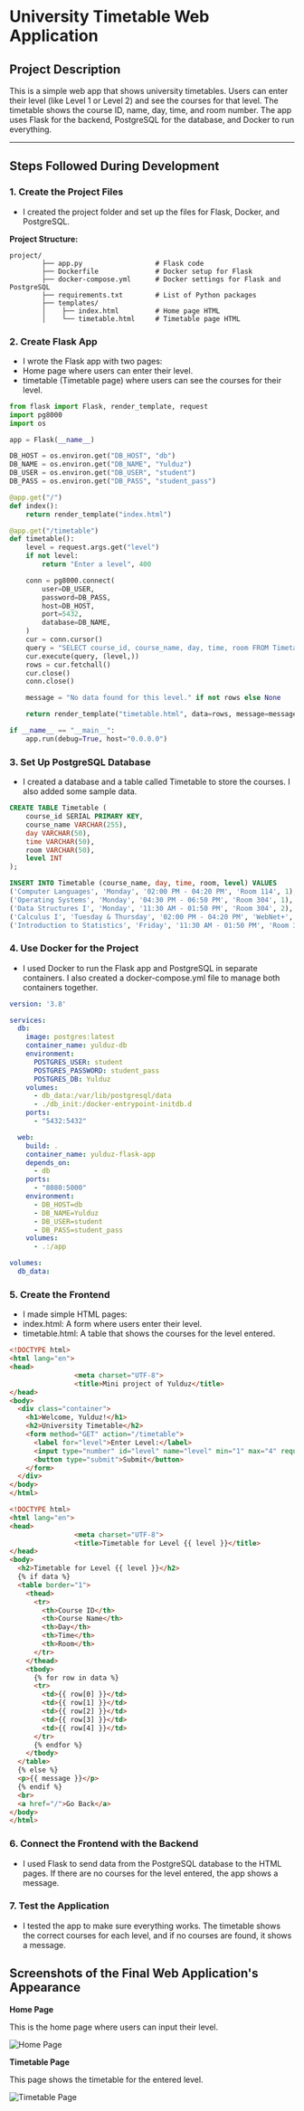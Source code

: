 # University Timetable Web Application

## Project Description

This is a simple web app that shows university timetables. Users can enter their level (like Level 1 or Level 2) and see the courses for that level. The timetable shows the course ID, name, day, time, and room number. The app uses Flask for the backend, PostgreSQL for the database, and Docker to run everything.

---

## Steps Followed During Development

### 1. **Create the Project Files**

- I created the project folder and set up the files for Flask, Docker, and PostgreSQL.

**Project Structure:**
```
project/
        ├── app.py                  # Flask code
        ├── Dockerfile              # Docker setup for Flask
        ├── docker-compose.yml      # Docker settings for Flask and PostgreSQL
        ├── requirements.txt        # List of Python packages
        ├── templates/
        │    ├── index.html         # Home page HTML
        │    └── timetable.html     # Timetable page HTML
```

### 2. **Create Flask App**

- I wrote the Flask app with two pages:
- Home page where users can enter their level.
- timetable (Timetable page) where users can see the courses for their level.

```python
from flask import Flask, render_template, request
import pg8000
import os

app = Flask(__name__)

DB_HOST = os.environ.get("DB_HOST", "db")
DB_NAME = os.environ.get("DB_NAME", "Yulduz")
DB_USER = os.environ.get("DB_USER", "student")
DB_PASS = os.environ.get("DB_PASS", "student_pass")

@app.get("/")
def index():
    return render_template("index.html")

@app.get("/timetable")
def timetable():
    level = request.args.get("level")
    if not level:
        return "Enter a level", 400

    conn = pg8000.connect(
        user=DB_USER,
        password=DB_PASS,
        host=DB_HOST,
        port=5432,
        database=DB_NAME,
    )
    cur = conn.cursor()
    query = "SELECT course_id, course_name, day, time, room FROM Timetable WHERE level = %s;"
    cur.execute(query, (level,))
    rows = cur.fetchall()
    cur.close()
    conn.close()

    message = "No data found for this level." if not rows else None

    return render_template("timetable.html", data=rows, message=message, level=level)

if __name__ == "__main__":
    app.run(debug=True, host="0.0.0.0")
```

### 3. **Set Up PostgreSQL Database**

- I created a database and a table called Timetable to store the courses. I also added some sample data.

```sql
CREATE TABLE Timetable (
    course_id SERIAL PRIMARY KEY,
    course_name VARCHAR(255),
    day VARCHAR(50),
    time VARCHAR(50),
    room VARCHAR(50),
    level INT
);

INSERT INTO Timetable (course_name, day, time, room, level) VALUES
('Computer Languages', 'Monday', '02:00 PM - 04:20 PM', 'Room 114', 1),
('Operating Systems', 'Monday', '04:30 PM - 06:50 PM', 'Room 304', 1),
('Data Structures I', 'Monday', '11:30 AM - 01:50 PM', 'Room 304', 2),
('Calculus I', 'Tuesday & Thursday', '02:00 PM - 04:20 PM', 'WebNet+', 2),
('Introduction to Statistics', 'Friday', '11:30 AM - 01:50 PM', 'Room 313', 3);
```

### 4. **Use Docker for the Project**

- I used Docker to run the Flask app and PostgreSQL in separate containers. I also created a docker-compose.yml file to manage both containers together.

```yaml
version: '3.8'

services:
  db:
    image: postgres:latest
    container_name: yulduz-db
    environment:
      POSTGRES_USER: student
      POSTGRES_PASSWORD: student_pass
      POSTGRES_DB: Yulduz
    volumes:
      - db_data:/var/lib/postgresql/data
      - ./db_init:/docker-entrypoint-initdb.d
    ports:
      - "5432:5432"

  web:
    build: .
    container_name: yulduz-flask-app
    depends_on:
      - db
    ports:
      - "8080:5000"
    environment:
      - DB_HOST=db
      - DB_NAME=Yulduz
      - DB_USER=student
      - DB_PASS=student_pass
    volumes:
      - .:/app

volumes:
  db_data:
```

### 5. **Create the Frontend**

- I made simple HTML pages:
- index.html: A form where users enter their level.
- timetable.html: A table that shows the courses for the level entered.

```html
<!DOCTYPE html>
<html lang="en">
<head>
                <meta charset="UTF-8">
                <title>Mini project of Yulduz</title>
</head>
<body>
  <div class="container">
    <h1>Welcome, Yulduz!</h1>
    <h2>University Timetable</h2>
    <form method="GET" action="/timetable">
      <label for="level">Enter Level:</label>
      <input type="number" id="level" name="level" min="1" max="4" required />
      <button type="submit">Submit</button>
    </form>
  </div>
</body>
</html>
```

```html
<!DOCTYPE html>
<html lang="en">
<head>
                <meta charset="UTF-8">
                <title>Timetable for Level {{ level }}</title>
</head>
<body>
  <h2>Timetable for Level {{ level }}</h2>
  {% if data %}
  <table border="1">
    <thead>
      <tr>
        <th>Course ID</th>
        <th>Course Name</th>
        <th>Day</th>
        <th>Time</th>
        <th>Room</th>
      </tr>
    </thead>
    <tbody>
      {% for row in data %}
      <tr>
        <td>{{ row[0] }}</td>
        <td>{{ row[1] }}</td>
        <td>{{ row[2] }}</td>
        <td>{{ row[3] }}</td>
        <td>{{ row[4] }}</td>
      </tr>
      {% endfor %}
    </tbody>
  </table>
  {% else %}
  <p>{{ message }}</p>
  {% endif %}
  <br>
  <a href="/">Go Back</a>
</body>
</html>
```

### 6. **Connect the Frontend with the Backend**

- I used Flask to send data from the PostgreSQL database to the HTML pages. If there are no courses for the level entered, the app shows a message.

### 7. **Test the Application**

- I tested the app to make sure everything works. The timetable shows the correct courses for each level, and if no courses are found, it shows a message.

## Screenshots of the Final Web Application's Appearance

**Home Page**

This is the home page where users can input their level.

![Home Page](./screenshots/homepage.png)

**Timetable Page**

This page shows the timetable for the entered level.

![Timetable Page](./screenshots/timetable.png)

